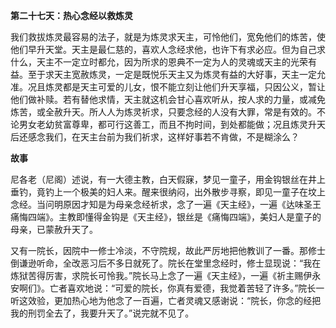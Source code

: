 **第二十七天：热心念经以救炼灵**

我们救拔炼灵最容易的法子，就是为炼灵求天主，可怜他们，宽免他们的炼苦，使他们早升天堂。天主是最仁慈的，喜欢人念经求他，也许下有求必应。但为自己求什么，天主不一定立时都允，因为所求的恩典不一定为人的灵魂或天主的光荣有益。至于求天主宽赦炼灵，一定是既悦乐天主又为炼灵有益的大好事，天主一定允准。况且炼灵都是天主可爱的儿女，恨不能立刻让他们升天享福，只因公义，暂让他们做补赎。若有替他求情，天主就这机会甘心喜欢听从，按人求的力量，或减免炼苦，或全赦升天。所人人为炼灵祈求，只要念经的人没有大罪，常是有效的。不论男女老幼贫富尊卑，都可行这善工，而且不拘时间，到处都能做；况且炼灵升天后还感念我们，在天主台前为我们祈求，这样好事若不肯做，不是糊涂么？

**故事**

尼各老（尼阁）述说，有一大德主教，白天假寐，梦见一童子，用金钩银丝在井上垂钓，竟钓上一个极美的妇人来。醒来很纳闷，出外散步寻察，即见一童子在坟上念经。当问明原因才知是为母亲念经祈求，念了一遍《天主经》，一遍《达味圣王痛悔四端》。主教即懂得金钩是《天主经》，银丝是《痛悔四端》，美妇人是童子的母亲，已蒙赦升天了。

又有一院长，因院中一修士冷淡，不守院规，故此严厉地把他教训了一番。那修士倒谦逊听命，全改恶习后不多日就死了。院长在堂里念经时，修士显现说：“我在炼狱苦得厉害，求院长可怜我。”院长马上念了一遍《天主经》，一遍《祈主赐伊永安啊们》。亡者喜欢地说：“可爱的院长，你真有爱德，我觉着苦轻了许多。”院长一听这效验，更加热心地为他念了一百遍，亡者灵魂又感谢说：“院长，你念的经把我的刑罚全去了，我要升天了。”说完就不见了。
